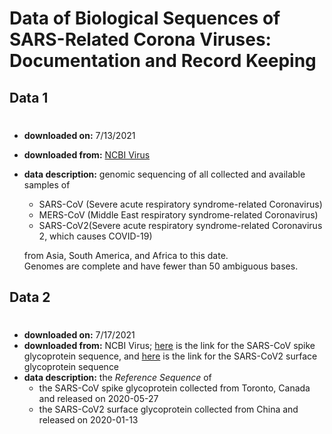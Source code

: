 # Data of Biological Sequences of SARS-Related Corona Viruses: Documentation and Record Keeping
## Data 1
#
- **downloaded on:** 7/13/2021

- **downloaded from:** [NCBI Virus][1]

[1]: https://www.ncbi.nlm.nih.gov/labs/virus/vssi/#/virus?SeqType_s=Nucleotide&VirusLineage_ss=SARS-CoV-2,%20taxid:2697049&VirusLineage_ss=Severe%20acute%20respiratory%20syndrome-related%20coronavirus,%20taxid:694009&VirusLineage_ss=Middle%20East%20respiratory%20syndrome-related%20coronavirus%20(MERS-CoV),%20taxid:1335626&Completeness_s=complete&Region_s=Africa&Region_s=Asia&Region_s=South%20America&QualNum_i=50
- **data description:** genomic sequencing of all collected and available samples of 
    - SARS-CoV (Severe acute respiratory syndrome-related Coronavirus)
    - MERS-CoV (Middle East respiratory syndrome-related Coronavirus)
    - SARS-CoV2(Severe acute respiratory syndrome-related Coronavirus 2, which causes COVID-19)

    from Asia, South America, and Africa to this date.\
    Genomes are complete and have fewer than 50 ambiguous bases. 

## Data 2
#
- **downloaded on:** 7/17/2021
- **downloaded from:** NCBI Virus; [here][2] is the link for the SARS-CoV spike glycoprotein sequence, and [here][3] is the link for the SARS-CoV2 surface glycoprotein sequence
- **data description:** the *Reference Sequence* of 
    - the SARS-CoV spike glycoprotein collected from Toronto, Canada and released on 2020-05-27
    - the SARS-CoV2 surface glycoprotein collected from China and released on 2020-01-13

[2]: https://www.ncbi.nlm.nih.gov/labs/virus/vssi/#/virus?SeqType_s=Protein&Completeness_s=complete&ProtNames_ss=surface%20glycoprotein&VirusLineage_ss=Severe%20acute%20respiratory%20syndrome-related%20coronavirus,%20taxid:694009
[3]: https://www.ncbi.nlm.nih.gov/labs/virus/vssi/#/virus?SeqType_s=Protein&Completeness_s=complete&VirusLineage_ss=Severe%20acute%20respiratory%20syndrome%20coronavirus%202%20(SARS-CoV-2),%20taxid:2697049&ProtNames_ss=surface%20glycoprotein
